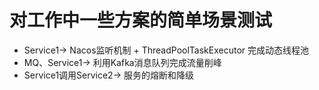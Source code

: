 # 对工作中一些方案的简单场景测试

- Service1-> Nacos监听机制 + ThreadPoolTaskExecutor 完成动态线程池
- MQ、Service1-> 利用Kafka消息队列完成流量削峰
- Service1调用Service2-> 服务的熔断和降级